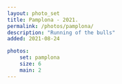 ```yaml
---
layout: photo_set
title: Pamplona - 2021.
permalink: /photos/pamplona/
description: "Running of the bulls"
added: 2021-08-24

photos:
    set: pamplona
    size: 6
    main: 2
---
```

